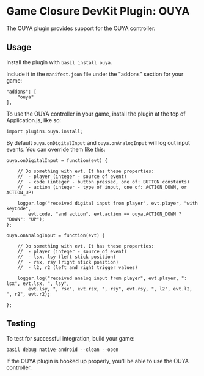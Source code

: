 # Game Closure DevKit Plugin: OUYA

The OUYA plugin provides support for the OUYA controller.

## Usage

Install the plugin with `basil install ouya`.

Include it in the `manifest.json` file under the "addons" section for your game:

~~~
"addons": [
	"ouya"
],
~~~

To use the OUYA controller in your game, install the plugin at the top of Application.js, like so:

~~~
import plugins.ouya.install;
~~~

By default `ouya.onDigitalInput` and `ouya.onAnalogInput` will log out input events. You can override them like this:

~~~
ouya.onDigitalInput = function(evt) {
	
	// Do something with evt. It has these properties:
	//  - player (integer - source of event)
	//  - code (integer - button pressed, one of: BUTTON constants)
	//  - action (integer - type of input, one of: ACTION_DOWN, or ACTION_UP)
	
	logger.log("received digital input from player", evt.player, "with keyCode",
		evt.code, "and action", evt.action == ouya.ACTION_DOWN ? "DOWN": "UP");
};

ouya.onAnalogInput = function(evt) {
	
	// Do something with evt. It has these properties:
	//  - player (integer - source of event)
	//  - lsx, lsy (left stick position)
	//  - rsx, rsy (right stick position)
	//  - l2, r2 (left and right trigger values)
	
	logger.log("received analog input from player", evt.player, ": lsx", evt.lsx, ", lsy",
		evt.lsy, ", rsx", evt.rsx, ", rsy", evt.rsy, ", l2", evt.l2, ", r2", evt.r2);
	
};
~~~

## Testing

To test for successful integration, build your game:

~~~
basil debug native-android --clean --open
~~~

If the OUYA plugin is hooked up properly, you'll be able to use the OUYA controller.
